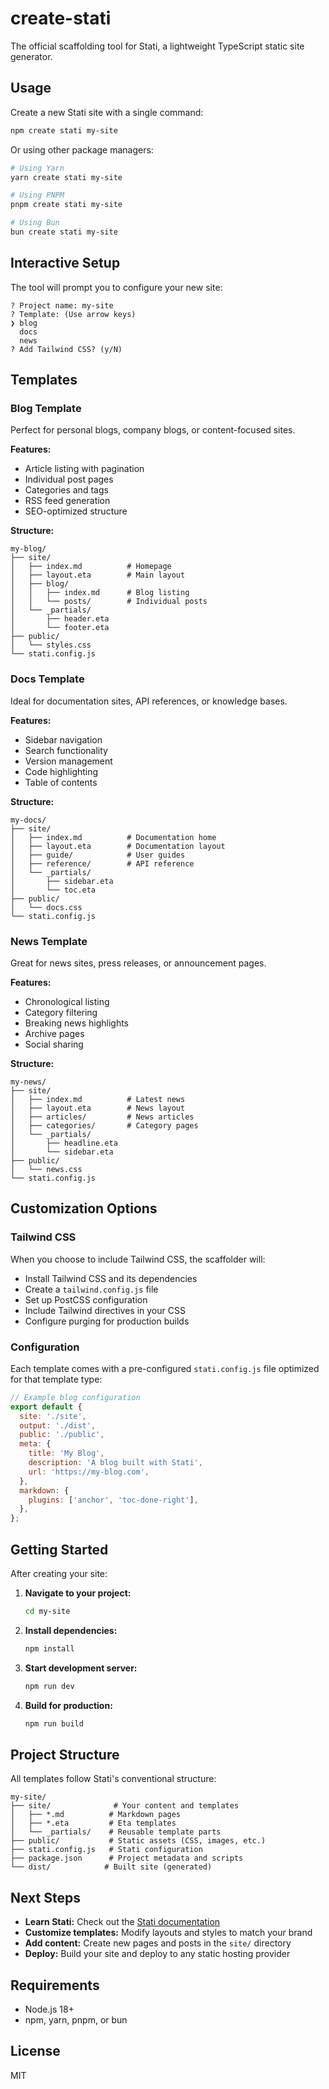 # create-stati

The official scaffolding tool for Stati, a lightweight TypeScript static site generator.

## Usage

Create a new Stati site with a single command:

```bash
npm create stati my-site
```

Or using other package managers:

```bash
# Using Yarn
yarn create stati my-site

# Using PNPM
pnpm create stati my-site

# Using Bun
bun create stati my-site
```

## Interactive Setup

The tool will prompt you to configure your new site:

```
? Project name: my-site
? Template: (Use arrow keys)
❯ blog
  docs
  news
? Add Tailwind CSS? (y/N)
```

## Templates

### Blog Template

Perfect for personal blogs, company blogs, or content-focused sites.

**Features:**

- Article listing with pagination
- Individual post pages
- Categories and tags
- RSS feed generation
- SEO-optimized structure

**Structure:**

```
my-blog/
├── site/
│   ├── index.md          # Homepage
│   ├── layout.eta        # Main layout
│   ├── blog/
│   │   ├── index.md      # Blog listing
│   │   └── posts/        # Individual posts
│   └── _partials/
│       ├── header.eta
│       └── footer.eta
├── public/
│   └── styles.css
└── stati.config.js
```

### Docs Template

Ideal for documentation sites, API references, or knowledge bases.

**Features:**

- Sidebar navigation
- Search functionality
- Version management
- Code highlighting
- Table of contents

**Structure:**

```
my-docs/
├── site/
│   ├── index.md          # Documentation home
│   ├── layout.eta        # Documentation layout
│   ├── guide/            # User guides
│   ├── reference/        # API reference
│   └── _partials/
│       ├── sidebar.eta
│       └── toc.eta
├── public/
│   └── docs.css
└── stati.config.js
```

### News Template

Great for news sites, press releases, or announcement pages.

**Features:**

- Chronological listing
- Category filtering
- Breaking news highlights
- Archive pages
- Social sharing

**Structure:**

```
my-news/
├── site/
│   ├── index.md          # Latest news
│   ├── layout.eta        # News layout
│   ├── articles/         # News articles
│   ├── categories/       # Category pages
│   └── _partials/
│       ├── headline.eta
│       └── sidebar.eta
├── public/
│   └── news.css
└── stati.config.js
```

## Customization Options

### Tailwind CSS

When you choose to include Tailwind CSS, the scaffolder will:

- Install Tailwind CSS and its dependencies
- Create a `tailwind.config.js` file
- Set up PostCSS configuration
- Include Tailwind directives in your CSS
- Configure purging for production builds

### Configuration

Each template comes with a pre-configured `stati.config.js` file optimized for that template type:

```javascript
// Example blog configuration
export default {
  site: './site',
  output: './dist',
  public: './public',
  meta: {
    title: 'My Blog',
    description: 'A blog built with Stati',
    url: 'https://my-blog.com',
  },
  markdown: {
    plugins: ['anchor', 'toc-done-right'],
  },
};
```

## Getting Started

After creating your site:

1. **Navigate to your project:**

   ```bash
   cd my-site
   ```

2. **Install dependencies:**

   ```bash
   npm install
   ```

3. **Start development server:**

   ```bash
   npm run dev
   ```

4. **Build for production:**
   ```bash
   npm run build
   ```

## Project Structure

All templates follow Stati's conventional structure:

```
my-site/
├── site/              # Your content and templates
│   ├── *.md          # Markdown pages
│   ├── *.eta         # Eta templates
│   └── _partials/    # Reusable template parts
├── public/           # Static assets (CSS, images, etc.)
├── stati.config.js   # Stati configuration
├── package.json      # Project metadata and scripts
└── dist/            # Built site (generated)
```

## Next Steps

- **Learn Stati:** Check out the [Stati documentation](https://github.com/ianchak/stati)
- **Customize templates:** Modify layouts and styles to match your brand
- **Add content:** Create new pages and posts in the `site/` directory
- **Deploy:** Build your site and deploy to any static hosting provider

## Requirements

- Node.js 18+
- npm, yarn, pnpm, or bun

## License

MIT
